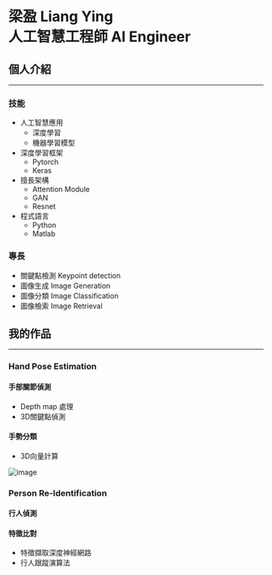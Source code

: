 # 梁盈 Liang Ying<br>人工智慧工程師 AI Engineer
## 個人介紹

---
### 技能


* 人工智慧應用
  * 深度學習
  * 機器學習模型
* 深度學習框架
  * Pytorch
  * Keras
* 擅長架構
  * Attention Module
  * GAN
  * Resnet
* 程式語言
  * Python
  * Matlab  

### 專長


* 關鍵點檢測 Keypoint detection
* 圖像生成 Image Generation
* 圖像分類 Image Classification 
* 圖像檢索 Image Retrieval
## 我的作品

---
### Hand Pose Estimation
#### 手部關節偵測
* Depth map 處理
* 3D關鍵點偵測
#### 手勢分類
* 3D向量計算
  
![image](https://raw.githubusercontent.com/liangying1026/liangying1026.github.io/blob/main/handc.gif)    
### Person Re-Identification
#### 行人偵測

#### 特徵比對
- 特徵擷取深度神經網路
- 行人跟蹤演算法